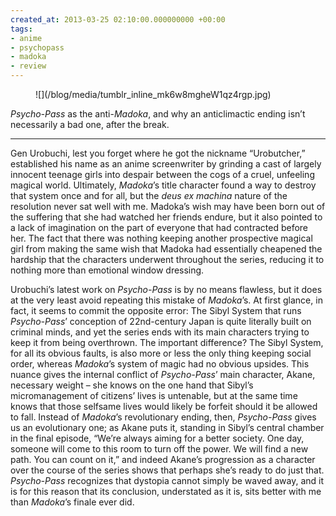 ```yaml
---
created_at: 2013-03-25 02:10:00.000000000 +00:00
tags:
- anime
- psychopass
- madoka
- review
---
```


<figure markdown="1">
![](/blog/media/tumblr_inline_mk6w8mgheW1qz4rgp.jpg)
</figure>

*Psycho-Pass* as the anti-*Madoka*, and why an anticlimactic ending
isn’t necessarily a bad one, after the break.

<!-- more -->

------------------------------------------------------------------------

Gen Urobuchi, lest you forget where he got the nickname “Urobutcher,”
established his name as an anime screenwriter by grinding a cast of
largely innocent teenage girls into despair between the cogs of a cruel,
unfeeling magical world. Ultimately, *Madoka*’s title character found a
way to destroy that system once and for all, but the *deus ex machina*
nature of the resolution never sat well with me. Madoka’s wish may have
been born out of the suffering that she had watched her friends endure,
but it also pointed to a lack of imagination on the part of everyone
that had contracted before her. The fact that there was nothing keeping
another prospective magical girl from making the same wish that Madoka
had essentially cheapened the hardship that the characters underwent
throughout the series, reducing it to nothing more than emotional window
dressing.

Urobuchi’s latest work on *Psycho-Pass* is by no means flawless, but it
does at the very least avoid repeating this mistake of *Madoka*’s. At
first glance, in fact, it seems to commit the opposite error: The Sibyl
System that runs *Psycho-Pass*’ conception of 22nd-century Japan is
quite literally built on criminal minds, and yet the series ends with
its main characters trying to keep it from being overthrown. The
important difference? The Sibyl System, for all its obvious faults, is
also more or less the only thing keeping social order, whereas
*Madoka*’s system of magic had no obvious upsides. This nuance gives the
internal conflict of *Psycho-Pass*’ main character, Akane, necessary
weight – she knows on the one hand that Sibyl’s micromanagement of
citizens’ lives is untenable, but at the same time knows that those
selfsame lives would likely be forfeit should it be allowed to fall.
Instead of *Madoka*’s revolutionary ending, then, *Psycho-Pass* gives us
an evolutionary one; as Akane puts it, standing in Sibyl’s central
chamber in the final episode, “We’re always aiming for a better society.
One day, someone will come to this room to turn off the power. We will
find a new path. You can count on it,” and indeed Akane’s progression as
a character over the course of the series shows that perhaps she’s ready
to do just that. *Psycho-Pass* recognizes that dystopia cannot simply be
waved away, and it is for this reason that its conclusion, understated
as it is, sits better with me than *Madoka*’s finale ever did.
